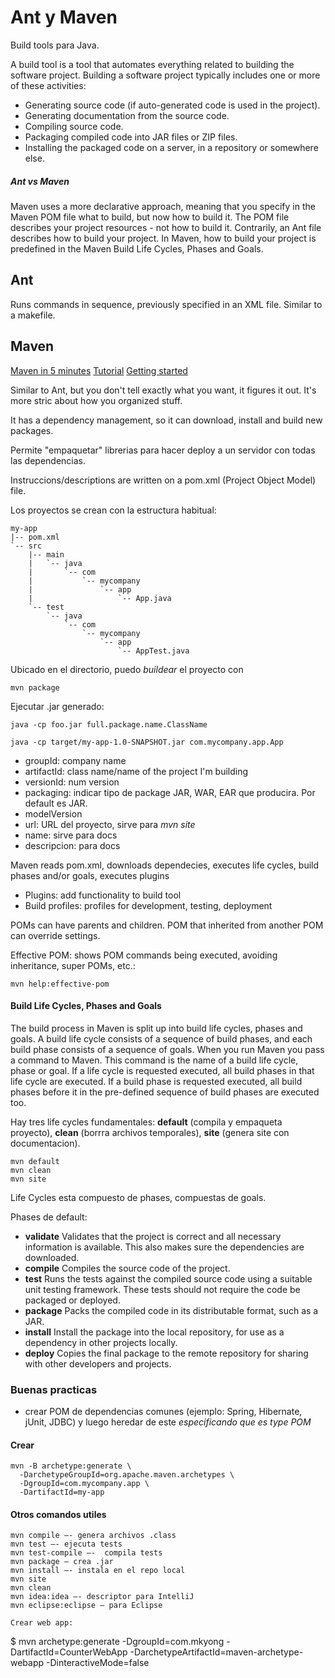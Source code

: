# Ant y Maven

Build tools para Java.

A build tool is a tool that automates everything related to building the software project. Building a software project typically includes one or more of these activities:

- Generating source code (if auto-generated code is used in the project).
- Generating documentation from the source code.
- Compiling source code.
- Packaging compiled code into JAR files or ZIP files.
- Installing the packaged code on a server, in a repository or somewhere else.

##### Ant vs Maven

Maven uses a more declarative approach, meaning that you specify in the Maven POM file what to build, but now how to build it. The POM file describes your project resources - not how to build it. Contrarily, an Ant file describes how to build your project. In Maven, how to build your project is predefined in the Maven Build Life Cycles, Phases and Goals.

## Ant

Runs commands in sequence, previously specified in an XML file. Similar to a makefile. 

## Maven

[Maven in 5 minutes](http://maven.apache.org/guides/getting-started/maven-in-five-minutes.html)
[Tutorial](http://tutorials.jenkov.com/maven/maven-tutorial.html#maven-build-life-cycles-phases-and-goals)
[Getting started](http://maven.apache.org/guides/getting-started/index.html)

Similar to Ant, but you don't tell exactly what you want, it figures it out. It's more stric about how you organized stuff.

It has a dependency management, so it can download, install and build new packages.

Permite "empaquetar" librerias para hacer deploy a un servidor con todas las dependencias.

Instruccions/descriptions are written on a pom.xml (Project Object Model) file.

Los proyectos se crean con la estructura habitual:

```
my-app
|-- pom.xml
`-- src
    |-- main
    |   `-- java
    |       `-- com
    |           `-- mycompany
    |               `-- app
    |                   `-- App.java
    `-- test
        `-- java
            `-- com
                `-- mycompany
                    `-- app
                        `-- AppTest.java
```

Ubicado en el directorio, puedo _buildear_ el proyecto con

```
mvn package
```

Ejecutar .jar generado:

```
java -cp foo.jar full.package.name.ClassName

java -cp target/my-app-1.0-SNAPSHOT.jar com.mycompany.app.App
```

- groupId: company name
- artifactId: class name/name of the project I'm building
- versionId: num version
- packaging: indicar tipo de package JAR, WAR, EAR que producira. Por default es JAR.
- modelVersion
- url: URL del proyecto, sirve para _mvn site_
- name: sirve para docs
- descripcion: para docs


Maven reads pom.xml, downloads dependecies, executes life cycles, build phases and/or goals, executes plugins

- Plugins: add functionality to build tool
- Build profiles: profiles for development, testing, deployment

POMs can have parents and children. POM that inherited from another POM can override settings.

Effective POM: shows POM commands being executed, avoiding inheritance, super POMs, etc.:

```
mvn help:effective-pom
```

#### Build Life Cycles, Phases and Goals

The build process in Maven is split up into build life cycles, phases and goals. A build life cycle consists of a sequence of build phases, and each build phase consists of a sequence of goals. When you run Maven you pass a command to Maven. This command is the name of a build life cycle, phase or goal. If a life cycle is requested executed, all build phases in that life cycle are executed. If a build phase is requested executed, all build phases before it in the pre-defined sequence of build phases are executed too.

Hay tres life cycles fundamentales: **default** (compila y empaqueta proyecto), **clean** (borrra archivos temporales), **site** (genera site con documentacion).

```
mvn default
mvn clean
mvn site
```

Life Cycles esta compuesto de phases, compuestas de goals.

Phases de default:

- **validate**	Validates that the project is correct and all necessary information is available. This also makes sure the dependencies are downloaded.
- **compile**	Compiles the source code of the project.
- **test**	Runs the tests against the compiled source code using a suitable unit testing framework. These tests should not require the code be packaged or deployed.
- **package**	Packs the compiled code in its distributable format, such as a JAR.
- **install**	Install the package into the local repository, for use as a dependency in other projects locally.
- **deploy**	Copies the final package to the remote repository for sharing with other developers and projects.

### Buenas practicas

- crear POM de dependencias comunes (ejemplo: Spring, Hibernate, jUnit, JDBC) y luego heredar de este _especificando que es type POM_

#### Crear

```
mvn -B archetype:generate \
  -DarchetypeGroupId=org.apache.maven.archetypes \
  -DgroupId=com.mycompany.app \
  -DartifactId=my-app
```

#### Otros comandos utiles

```
mvn compile —- genera archivos .class
mvn test —- ejecuta tests
mvn test-compile —-  compila tests
mvn package — crea .jar
mvn install —- instala en el repo local
mvn site
mvn clean
mvn idea:idea —- descriptor para IntelliJ
mvn eclipse:eclipse — para Eclipse

Crear web app:

```
$ mvn archetype:generate -DgroupId=com.mkyong -DartifactId=CounterWebApp -DarchetypeArtifactId=maven-archetype-webapp -DinteractiveMode=false
```









